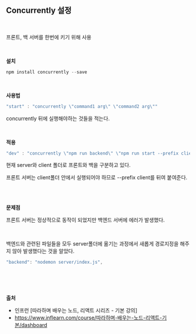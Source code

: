 ## Concurrently 설정

<br>

프론트, 백 서버를 한번에 키기 위해 사용

<br>

__설치__

```js
npm install concurrently --save
```
<br>

__사용법__
```js
"start" : "concurrently \"command1 arg\" \"command2 arg\""
```
concurrently 뒤에 실행해야하는 것들을 적는다.

<br>

__적용__

```js
"dev" : "concurrently \"npm run backend\" \"npm run start --prefix client\""
```
현재 server와 client 폴더로 프론트와 백을 구분하고 있다.

프론트 서버는 client폴더 안에서 실행되어야 하므로 --prefix client를 뒤여 붙여준다.

<br>
<br>

__문제점__

프론트 서버는 정상적으로 동작이 되었지만 백엔드 서버에 에러가 발생했다.

<br>

백엔드와 관련된 파일들을 모두 server폴더에 옮기는 과정에서 새롭게 경로지정을 해주지 않아 발생했다는 것을 알았다.

```js
"backend": "nodemon server/index.js",
```

<br>
<br>
<br>

__출처__

* 인프런 [따라하며 배우는 노드, 리액트 시리즈 - 기본 강의]
* https://www.inflearn.com/course/따라하며-배우는-노드-리액트-기본/dashboard
